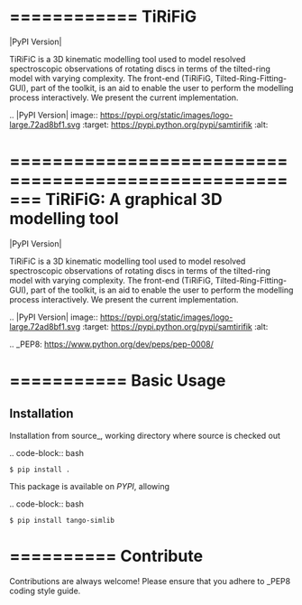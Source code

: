 ============
TiRiFiG
============

|PyPI Version|

TiRiFiC is a 3D kinematic modelling tool used to model resolved spectroscopic
observations of rotating discs in terms of the tilted-ring model with varying complexity.
The front-end (TiRiFiG, Tilted-Ring-Fitting-GUI), part of the toolkit, is an aid to
enable the user to perform the modelling process interactively. We present the current
implementation.

.. |PyPI Version| image:: https://pypi.org/static/images/logo-large.72ad8bf1.svg
                  :target: https://pypi.python.org/pypi/samtirifik
                  :alt:


=======================================================
TiRiFiG: A graphical 3D modelling tool
=======================================================

|PyPI Version|


TiRiFiC is a 3D kinematic modelling tool used to model resolved spectroscopic
observations of rotating discs in terms of the tilted-ring model with varying complexity.
The front-end (TiRiFiG, Tilted-Ring-Fitting-GUI), part of the toolkit, is an aid to
enable the user to perform the modelling process interactively. We present the current
implementation.

.. |PyPI Version| image:: https://pypi.org/static/images/logo-large.72ad8bf1.svg
                  :target: https://pypi.python.org/pypi/samtirifik
                  :alt:

.. _PEP8: https://www.python.org/dev/peps/pep-0008/

===========
Basic Usage
===========

Installation
------------

Installation from source_, working directory where source is checked out

.. code-block:: bash
  
    $ pip install .

This package is available on *PYPI*, allowing

.. code-block:: bash
  
    $ pip install tango-simlib

==========
Contribute
==========

Contributions are always welcome! Please ensure that you adhere to _PEP8 coding style guide.